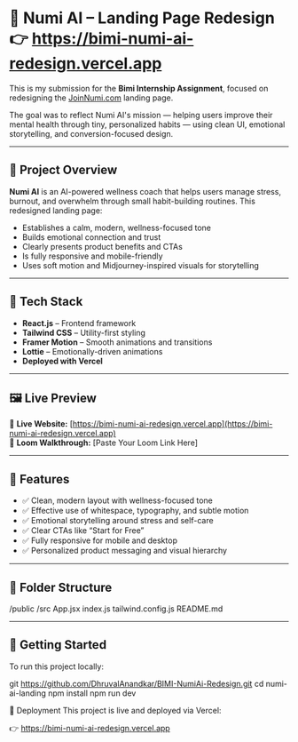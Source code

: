 # 🌿 Numi AI – Landing Page Redesign 👉 https://bimi-numi-ai-redesign.vercel.app

This is my submission for the **Bimi Internship Assignment**, focused on redesigning the [JoinNumi.com](https://joinnumi.com) landing page.

The goal was to reflect Numi AI's mission — helping users improve their mental health through tiny, personalized habits — using clean UI, emotional storytelling, and conversion-focused design.

---

## 🧠 Project Overview

**Numi AI** is an AI-powered wellness coach that helps users manage stress, burnout, and overwhelm through small habit-building routines. This redesigned landing page:

- Establishes a calm, modern, wellness-focused tone
- Builds emotional connection and trust
- Clearly presents product benefits and CTAs
- Is fully responsive and mobile-friendly
- Uses soft motion and Midjourney-inspired visuals for storytelling

---

## 🔧 Tech Stack

- **React.js** – Frontend framework
- **Tailwind CSS** – Utility-first styling
- **Framer Motion** – Smooth animations and transitions
- **Lottie** – Emotionally-driven animations
- **Deployed with Vercel**

---

## 🖼 Live Preview

🔗 **Live Website:** [https://bimi-numi-ai-redesign.vercel.app](https://bimi-numi-ai-redesign.vercel.app)  
🎥 **Loom Walkthrough:** [Paste Your Loom Link Here]

---

## 📱 Features

- ✅ Clean, modern layout with wellness-focused tone
- ✅ Effective use of whitespace, typography, and subtle motion
- ✅ Emotional storytelling around stress and self-care
- ✅ Clear CTAs like “Start for Free”
- ✅ Fully responsive for mobile and desktop
- ✅ Personalized product messaging and visual hierarchy

---

## 📂 Folder Structure

/public
/src
App.jsx
index.js
tailwind.config.js
README.md

---

## 🚀 Getting Started

To run this project locally:

git https://github.com/DhruvalAnandkar/BIMI-NumiAi-Redesign.git
cd numi-ai-landing
npm install
npm run dev

🧪 Deployment
This project is live and deployed via Vercel:

👉 https://bimi-numi-ai-redesign.vercel.app

